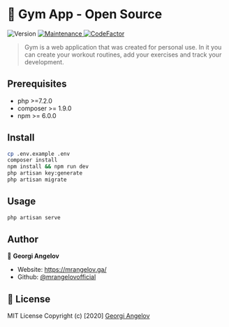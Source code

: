 <h1>👋 Gym App - Open Source</h1>
<p>
  <img alt="Version" src="https://img.shields.io/badge/version-1.1.0-blue.svg?cacheSeconds=2592000" />
  
  <a href="#" target="_blank">
    <img alt="Maintenance" src="https://img.shields.io/badge/Maintained-yes-green.svg" />
  </a>
  <a href="https://www.codefactor.io/repository/github/mrangelovofficial/gym-app"><img src="https://www.codefactor.io/repository/github/mrangelovofficial/gym-app/badge" alt="CodeFactor" /></a>
</p>

> Gym is a web application that was created for personal use. In it you can create your workout routines, add your exercises and track your development.


## Prerequisites

- php >=7.2.0
- composer >= 1.9.0
- npm >= 6.0.0

## Install

```sh
cp .env.example .env
composer install
npm install && npm run dev
php artisan key:generate
php artisan migrate
```

## Usage

```sh
php artisan serve
```


## Author

👤 **Georgi Angelov**

* Website: https://mrangelov.ga/
* Github: [@mrangelovofficial](https://github.com/mrangelovofficial)



## 📝 License
MIT License
Copyright (c) [2020] [Georgi Angelov](https://github.com/mrangelovofficial)
